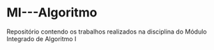 # MI---Algoritmo
Repositório contendo os trabalhos realizados na disciplina do Módulo Integrado de Algoritmo I
